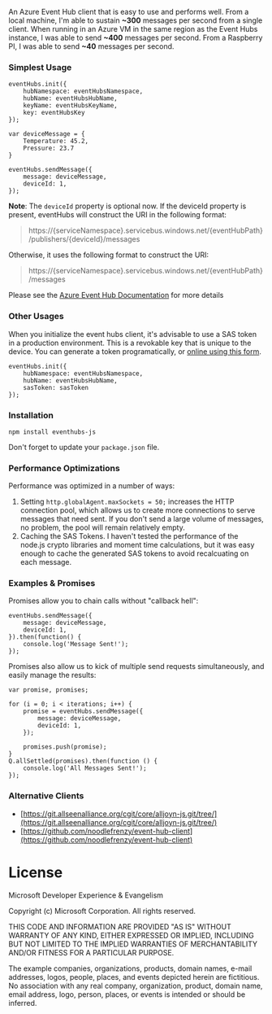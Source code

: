 An Azure Event Hub client that is easy to use and performs well. From a local machine, I'm able to sustain **~300** messages per second from a single client. When running in an Azure VM in the same region as the Event Hubs instance, I was able to send **~400** messages per second. From a Raspberry PI, I was able to send **~40** messages per second.

### Simplest Usage

    eventHubs.init({
        hubNamespace: eventHubsNamespace,
        hubName: eventHubsHubName,
        keyName: eventHubsKeyName,
        key: eventHubsKey
    });

    var deviceMessage = {
        Temperature: 45.2,
        Pressure: 23.7
    }

    eventHubs.sendMessage({
        message: deviceMessage,
        deviceId: 1,
    });

**Note**: The `deviceId` property is optional now. If the deviceId property is present, eventHubs will construct the URI in the following format:

> https://{serviceNamespace}.servicebus.windows.net/{eventHubPath}/publishers/{deviceId}/messages

Otherwise, it uses the following format to construct the URI:

> https://{serviceNamespace}.servicebus.windows.net/{eventHubPath}/messages

Please see the [Azure Event Hub Documentation](https://{serviceNamespace}.servicebus.windows.net/{eventHubPath}/publishers/{deviceId}/messages) for more details
### Other Usages

When you initialize the event hubs client, it's advisable to use a SAS token in a production environment. This is a revokable key that is unique to the device. You can generate a token programatically, or [online using this form](http://eventhubssasgenerator.azurewebsites.net/).

    eventHubs.init({
        hubNamespace: eventHubsNamespace,
        hubName: eventHubsHubName,
        sasToken: sasToken
    });

### Installation

	npm install eventhubs-js

Don't forget to update your `package.json` file.

### Performance Optimizations

Performance was optimized in a number of ways:

1. Setting `http.globalAgent.maxSockets = 50;` increases the HTTP connection pool, which allows us to create more connections to serve messages that need sent. If you don't send a large volume of messages, no problem, the pool will remain relatively empty.
1. Caching the SAS Tokens. I haven't tested the performance of the node.js crypto libraries and moment time calculations, but it was easy enough to cache the generated SAS tokens to avoid recalcuating on each message.

### Examples & Promises

Promises allow you to chain calls without "callback hell":

    eventHubs.sendMessage({
        message: deviceMessage,
        deviceId: 1,
    }).then(function() {
		console.log('Message Sent!');
	});

Promises also allow us to kick of multiple send requests simultaneously, and easily manage the results:

	var promise, promises;
    
	for (i = 0; i < iterations; i++) {
        promise = eventHubs.sendMessage({
        	message: deviceMessage,
			deviceId: 1,
    	});

        promises.push(promise);
    }
    Q.allSettled(promises).then(function () {
        console.log('All Messages Sent!');
    });

### Alternative Clients

* [https://git.allseenalliance.org/cgit/core/alljoyn-js.git/tree/](https://git.allseenalliance.org/cgit/core/alljoyn-js.git/tree/)
* [https://github.com/noodlefrenzy/event-hub-client](https://github.com/noodlefrenzy/event-hub-client)

# License

Microsoft Developer Experience & Evangelism

Copyright (c) Microsoft Corporation. All rights reserved.

THIS CODE AND INFORMATION ARE PROVIDED "AS IS" WITHOUT WARRANTY OF ANY KIND, EITHER EXPRESSED OR IMPLIED, INCLUDING BUT NOT LIMITED TO THE IMPLIED WARRANTIES OF MERCHANTABILITY AND/OR FITNESS FOR A PARTICULAR PURPOSE.

The example companies, organizations, products, domain names, e-mail addresses, logos, people, places, and events depicted herein are fictitious. No association with any real company, organization, product, domain name, email address, logo, person, places, or events is intended or should be inferred.

